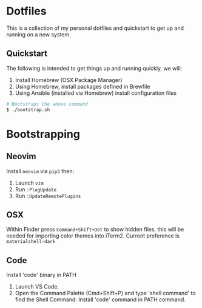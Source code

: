 # Dotfiles

This is a collection of my personal dotfiles and quickstart to get up and running on a new system.

## Quickstart

The following is intended to get things up and running quickly, we will:

1. Install Homebrew (OSX Package Manager)
2. Using Homebrew, install packages defined in Brewfile
3. Using Ansible (installed via Homebrew) install configuration files

```bash
# Bootstraps the above command
$ ./bootstrap.sh
```

# Bootstrapping

## Neovim
Install `neovim` via `pip3` then:

1. Launch `vim`
2. Run `:PlugUpdate`
3. Run `:UpdateRemotePlugins`

## OSX

Within Finder press `Command+Shift+Dot` to show hidden files, this will be needed for importing color themes into iTerm2. Current preference is `materialshell-dark`

## Code

Install 'code' binary in PATH

1. Launch VS Code.
2. Open the Command Palette (Cmd+Shift+P) and type 'shell command' to find the Shell Command: Install 'code' command in PATH command.

